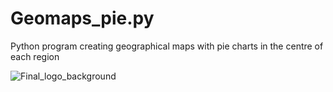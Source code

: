 # Geomaps_pie.py
Python program creating geographical maps with pie charts in the centre of each region


![Final_logo_background](https://github.com/user-attachments/assets/12f56058-b892-4e0f-be21-4b83c534e530)
